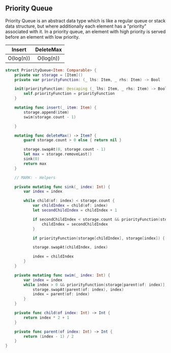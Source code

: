## Priority Queue

Priority Queue is an abstract data type which is like a regular queue or stack data structure, but where additionally each element has a "priority" associated with it. In a priority queue, an element with high priority is served before an element with low priority.

Insert | DeleteMax
:----: | :-------:
O(log(n))   | O(log(n))

```swift
struct PriorityQueue<Item: Comparable> {
    private var storage = [Item]()
    private var priorityFunction: (_ lhs: Item, _ rhs: Item) -> Bool

    init(priorityFunction: @escaping (_ lhs: Item, _ rhs: Item) -> Bool) {
        self.priorityFunction = priorityFunction
    }

    mutating func insert(_ item: Item) {
        storage.append(item)
        swim(storage.count - 1)

    }

    mutating func deleteMax() -> Item? {
        guard storage.count > 0 else { return nil }

        storage.swapAt(0, storage.count - 1)
        let max = storage.removeLast()
        sink(0)
        return max
    }

    // MARK: - Helpers

    private mutating func sink(_ index: Int) {
        var index = index

        while child(of: index) < storage.count {
            var childIndex = child(of: index)
            let secondChildIndex = childIndex + 1

            if secondChildIndex < storage.count && priorityFunction(storage[childIndex], storage[secondChildIndex]) {
                childIndex = secondChildIndex
            }

            if priorityFunction(storage[childIndex], storage[index]) { break }

            storage.swapAt(childIndex, index)

            index = childIndex
        }
    }

    private mutating func swim(_ index: Int) {
        var index = index
        while index > 0 && priorityFunction(storage[parent(of: index)], storage[index]) {
            storage.swapAt(parent(of: index), index)
            index = parent(of: index)
        }
    }

    private func child(of index: Int) -> Int {
        return index * 2 + 1
    }

    private func parent(of index: Int) -> Int {
        return (index - 1) / 2
    }
}
```

